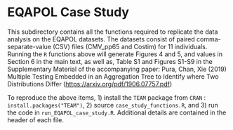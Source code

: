 # EQAPOL Case Study

This subdirectory contains all the functions required to replicate the data analysis on the EQAPOL datasets.
The datasets consist of paired comma-separate-value (CSV) files (CMV_pp65 and Costim) for 11 individuals. 
Running the `R` functions above will generate Figures 4 and 5, and values in Section 6 in the main text, as well as, 
Table S1 and Figures S1-S9 in the Supplementary Material of the accompanying paper: 
Pura, Chan, Xie (2019) Multiple Testing Embedded in an Aggregation Tree to Identify
where Two Distributions Differ (https://arxiv.org/pdf/1906.07757.pdf)

To reproduce the above items, 1) install the `TEAM` package from `CRAN` : `install.packages("TEAM")`, 2) source `case_study_functions.R`, and 3) run the code in `run_EQAPOL_case_study.R`.
Additional details are contained in the header of each file. 

